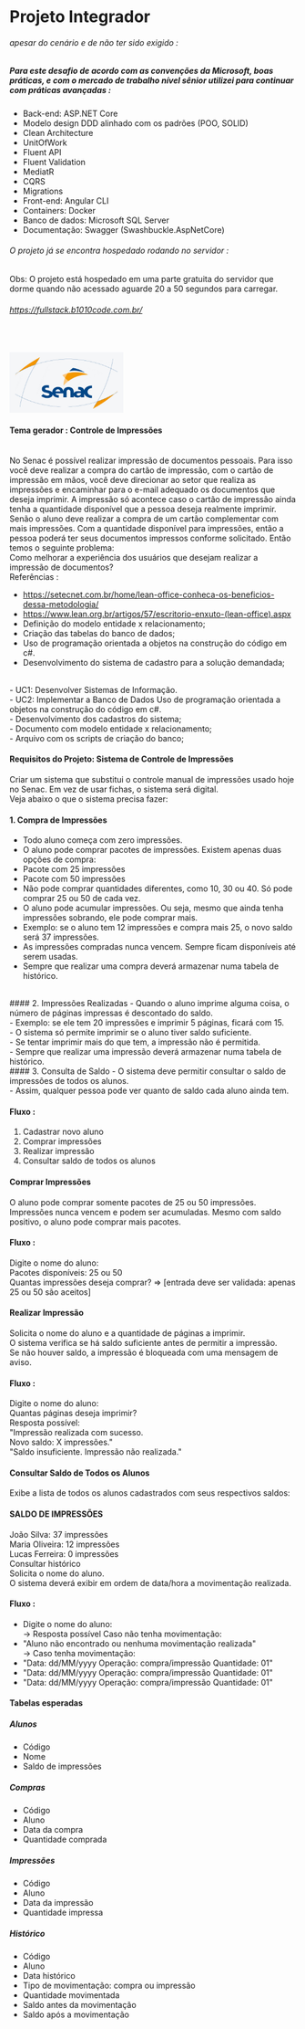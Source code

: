 # Projeto Integrador
###### apesar do cenário e de não ter sido exigido :
##### Para este desafio de acordo com as convenções da Microsoft, boas práticas, e com o mercado de trabalho nível sênior utilizei para continuar com práticas avançadas :

- Back-end: ASP.NET Core
- Modelo design DDD alinhado com os padrões (POO, SOLID)
- Clean Architecture
- UnitOfWork
- Fluent API
- Fluent Validation
- MediatR
- CQRS
- Migrations
- Front-end: Angular CLI
- Containers: Docker 
- Banco de dados: Microsoft SQL Server
- Documentação: Swagger (Swashbuckle.AspNetCore)

###### O projeto já se encontra hospedado rodando no servidor :
Obs: O projeto está hospedado em uma parte gratuita do servidor que dorme quando não acessado aguarde 20 a 50 segundos para carregar.
###### https://fullstack.b1010code.com.br/


<br/><br/>
<img src="assets/logo.png" width="200" alt="logo">

#### Tema gerador : Controle de Impressões 
 </br>
No Senac é possível realizar impressão de documentos pessoais. Para isso você
deve realizar a compra do cartão de impressão, com o cartão de impressão em
mãos, você deve direcionar ao setor que realiza as impressões e encaminhar para
o e-mail adequado os documentos que deseja imprimir. A impressão só acontece
caso o cartão de impressão ainda tenha a quantidade disponível que a pessoa
deseja realmente imprimir. Senão o aluno deve realizar a compra de um cartão
complementar com mais impressões. Com a quantidade disponível para
impressões, então a pessoa poderá ter seus documentos impressos conforme
solicitado.
Então temos o seguinte problema: </br>
Como melhorar a experiência dos usuários que
desejam realizar a impressão de documentos? </br>
Referências : </br>

- https://setecnet.com.br/home/lean-office-conheca-os-beneficios-dessa-metodologia/
- https://www.lean.org.br/artigos/57/escritorio-enxuto-(lean-office).aspx
- Definição do modelo entidade x relacionamento; </br>
- Criação das tabelas do banco de dados; </br>
- Uso de programação orientada a objetos na construção do código em c#. </br>
- Desenvolvimento do sistema de cadastro para a solução demandada; </br>
 </br>
- UC1: Desenvolver
Sistemas de
Informação.
 </br>
- UC2: Implementar
a Banco de Dados
Uso de programação
orientada a objetos na
construção do código
em c#.
 </br>
- Desenvolvimento dos cadastros do sistema;
 </br>
- Documento com modelo entidade x relacionamento;
 </br>
- Arquivo com os scripts de criação do banco;
 </br>

#### Requisitos do Projeto: Sistema de Controle de Impressões

Criar um sistema que substitui o controle manual de impressões
usado hoje no Senac. Em vez de usar fichas, o sistema será digital. 
</br>
Veja abaixo o
que o sistema precisa fazer:
#### 1. Compra de Impressões
-  Todo aluno começa com zero impressões. </br>
- O aluno pode comprar pacotes de impressões. Existem apenas duas opções
de compra: </br>
- Pacote com 25 impressões  </br>
- Pacote com 50 impressões </br>
- Não pode comprar quantidades diferentes, como 10, 30 ou 40. Só pode
comprar 25 ou 50 de cada vez. </br>
- O aluno pode acumular impressões. Ou seja, mesmo que ainda tenha
impressões sobrando, ele pode comprar mais. </br>
- Exemplo: se o aluno tem 12 impressões e compra mais 25, o novo saldo
será 37 impressões. </br>
- As impressões compradas nunca vencem. Sempre ficam disponíveis até
serem usadas. </br>
- Sempre que realizar uma compra deverá armazenar numa tabela de
histórico.
</br>
#### 2. Impressões Realizadas
- Quando o aluno imprime alguma coisa, o número de páginas impressas é
descontado do saldo. </br>
- Exemplo: se ele tem 20 impressões e imprimir 5 páginas, ficará com 15. </br>
- O sistema só permite imprimir se o aluno tiver saldo suficiente. </br>
- Se tentar imprimir mais do que tem, a impressão não é permitida. </br>
- Sempre que realizar uma impressão deverá armazenar numa tabela de
histórico.
</br>
#### 3. Consulta de Saldo
- O sistema deve permitir consultar o saldo de impressões de todos os alunos. </br>
- Assim, qualquer pessoa pode ver quanto de saldo cada aluno ainda
tem. </br>

#### Fluxo :

1. Cadastrar novo aluno
2. Comprar impressões
3. Realizar impressão
4. Consultar saldo de todos os alunos

#### Comprar Impressões
O aluno pode comprar somente pacotes de 25 ou 50 impressões.
Impressões nunca vencem e podem ser acumuladas.
Mesmo com saldo positivo, o aluno pode comprar mais pacotes.
 </br>
#### Fluxo :
Digite o nome do aluno: </br>
Pacotes disponíveis: 25 ou 50 </br>
Quantas impressões deseja comprar? 
=> [entrada deve ser validada: apenas 25 ou 50 são aceitos]
 </br>
#### Realizar Impressão
Solicita o nome do aluno e a quantidade de páginas a imprimir. </br>
O sistema verifica se há saldo suficiente antes de permitir a impressão.
 </br>
Se não houver saldo, a impressão é bloqueada com uma mensagem de aviso.
#### Fluxo :​
Digite o nome do aluno: </br>
Quantas páginas deseja imprimir? </br>
Resposta possível: </br>
"Impressão realizada com sucesso. </br>
Novo saldo: X impressões." </br>
"Saldo insuficiente. Impressão não realizada." </br>
#### Consultar Saldo de Todos os Alunos
Exibe a lista de todos os alunos cadastrados com seus respectivos saldos:
#### SALDO DE IMPRESSÕES 
João Silva: 37 impressões </br>
Maria Oliveira: 12 impressões </br>
Lucas Ferreira: 0 impressões </br>
Consultar histórico </br>
Solicita o nome do aluno. </br>
O sistema deverá exibir em ordem de data/hora a movimentação realizada. 
#### Fluxo :
- Digite o nome do aluno: </br>
-> Resposta possível Caso não tenha movimentação: </br>
- "Aluno não encontrado ou nenhuma movimentação realizada" </br>
-> Caso tenha movimentação:  
- "Data: dd/MM/yyyy Operação: compra/impressão Quantidade: 01"
- "Data: dd/MM/yyyy Operação: compra/impressão Quantidade: 01"
- "Data: dd/MM/yyyy Operação: compra/impressão Quantidade: 01"

#### Tabelas esperadas
##### Alunos
- Código </br>
- Nome </br>
- Saldo de impressões </br>
##### Compras
- Código </br>
- Aluno </br>
- Data da compra </br>
- Quantidade comprada </br>
##### Impressões
- Código </br>
- Aluno </br>
- Data da impressão </br>
- Quantidade impressa </br>
##### Histórico
- Código </br>
- Aluno </br>
- Data histórico </br>
- Tipo de movimentação: compra ou impressão </br>
- Quantidade movimentada </br> 
- Saldo antes da movimentação </br>
- Saldo após a movimentação </br>
